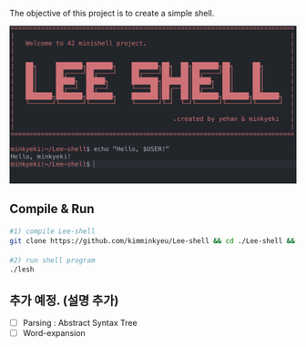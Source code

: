  The objective of this project is to create a simple shell.

![Untitled](image/Untitled.png)

## Compile & Run

```bash
#1) compile Lee-shell
git clone https://github.com/kimminkyeu/Lee-shell && cd ./Lee-shell && make

#2) run shell program
./lesh   
```

## 추가 예정. (설명 추가)

- [ ]  Parsing : Abstract Syntax Tree
- [ ]  Word-expansion
